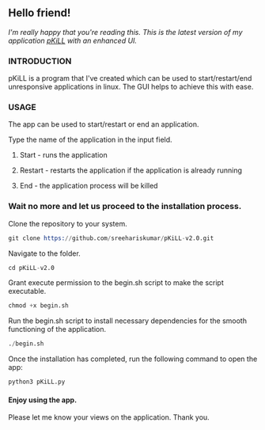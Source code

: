 ## Hello friend!

_I'm really happy that you're reading this. This is the latest version of my application [pKiLL](https://github.com/sreehariskumar/pKiLL) with an enhanced UI._  


### INTRODUCTION
pKiLL is a program that I've created which can be used to start/restart/end unresponsive applications in linux. The GUI helps to achieve this with ease. 



### USAGE
The app can be used to start/restart or end an application.

Type the name of the application in the input field.
1. Start - runs the application

2. Restart - restarts the application if the application is already running

3. End - the application process will be killed


### Wait no more and let us proceed to the installation process.


Clone the repository to your system.
```s
git clone https://github.com/sreehariskumar/pKiLL-v2.0.git
```
Navigate to the folder.
```s
cd pKiLL-v2.0
```

Grant execute permission to the begin.sh script to make the script executable. 
```s
chmod +x begin.sh
```

Run the begin.sh script to install necessary dependencies for the smooth functioning of the application.
```s
./begin.sh
```


Once the installation has completed, run the following command to open the app: 
```s
python3 pKiLL.py
```


 #### Enjoy using the app.
 Please let me know your views on the application. Thank you.
